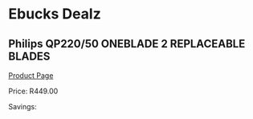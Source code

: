 
# Ebucks Dealz
## Philips QP220/50 ONEBLADE 2 REPLACEABLE BLADES
[Product Page](https://www.ebucks.com/web/shop/productSelected.do?prodId=1186901726&catId=1186081080)

Price: R449.00

Savings: 


	